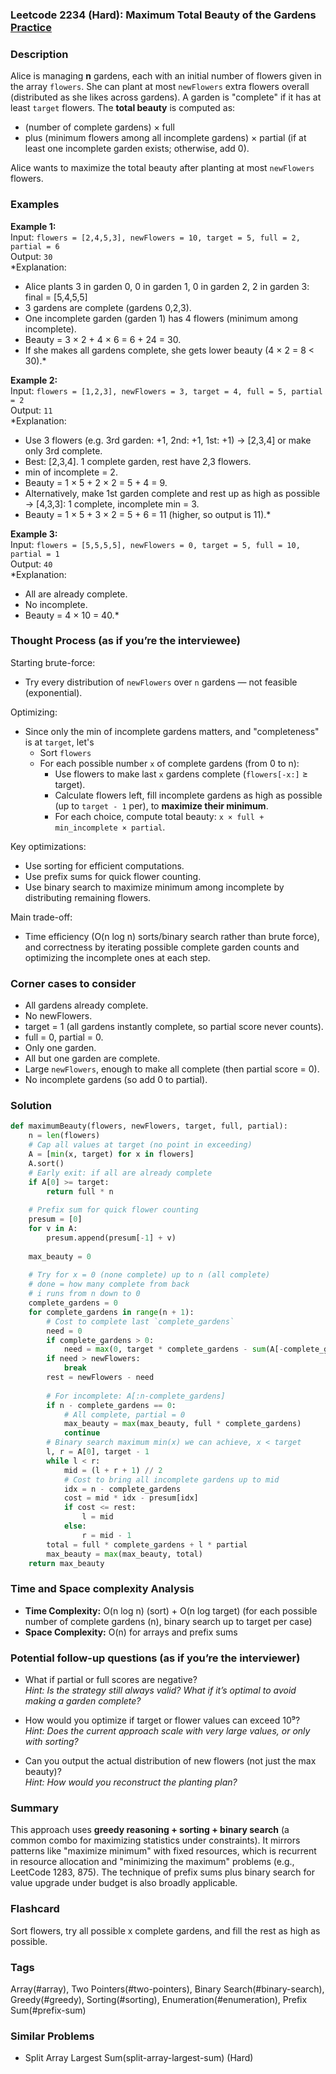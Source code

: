 ### Leetcode 2234 (Hard): Maximum Total Beauty of the Gardens [Practice](https://leetcode.com/problems/maximum-total-beauty-of-the-gardens)

### Description  
Alice is managing **n** gardens, each with an initial number of flowers given in the array `flowers`. She can plant at most `newFlowers` extra flowers overall (distributed as she likes across gardens). A garden is "complete" if it has at least `target` flowers. The **total beauty** is computed as:

- (number of complete gardens) × full
- plus (minimum flowers among all incomplete gardens) × partial (if at least one incomplete garden exists; otherwise, add 0).

Alice wants to maximize the total beauty after planting at most `newFlowers` flowers.

### Examples  

**Example 1:**  
Input: `flowers = [2,4,5,3], newFlowers = 10, target = 5, full = 2, partial = 6`  
Output: `30`  
*Explanation:  
- Alice plants 3 in garden 0, 0 in garden 1, 0 in garden 2, 2 in garden 3: final = [5,4,5,5]  
- 3 gardens are complete (gardens 0,2,3).  
- One incomplete garden (garden 1) has 4 flowers (minimum among incomplete).  
- Beauty = 3 × 2 + 4 × 6 = 6 + 24 = 30.  
- If she makes all gardens complete, she gets lower beauty (4 × 2 = 8 < 30).*

**Example 2:**  
Input: `flowers = [1,2,3], newFlowers = 3, target = 4, full = 5, partial = 2`  
Output: `11`  
*Explanation:  
- Use 3 flowers (e.g. 3rd garden: +1, 2nd: +1, 1st: +1) → [2,3,4] or make only 3rd complete.  
- Best: [2,3,4]. 1 complete garden, rest have 2,3 flowers.  
- min of incomplete = 2.  
- Beauty = 1 × 5 + 2 × 2 = 5 + 4 = 9.  
- Alternatively, make 1st garden complete and rest up as high as possible → [4,3,3]: 1 complete, incomplete min = 3.  
- Beauty = 1 × 5 + 3 × 2 = 5 + 6 = 11 (higher, so output is 11).*

**Example 3:**  
Input: `flowers = [5,5,5,5], newFlowers = 0, target = 5, full = 10, partial = 1`  
Output: `40`  
*Explanation:  
- All are already complete.  
- No incomplete.  
- Beauty = 4 × 10 = 40.*

### Thought Process (as if you’re the interviewee)  
Starting brute-force:  
- Try every distribution of `newFlowers` over `n` gardens — not feasible (exponential).  

Optimizing:  
- Since only the min of incomplete gardens matters, and "completeness" is at `target`, let's 
  - Sort `flowers`
  - For each possible number `x` of complete gardens (from 0 to n):
    - Use flowers to make last `x` gardens complete (`flowers[-x:]` ≥ target).
    - Calculate flowers left, fill incomplete gardens as high as possible (up to `target - 1` per), to **maximize their minimum**.
    - For each choice, compute total beauty: `x × full + min_incomplete × partial`.

Key optimizations:
- Use sorting for efficient computations.
- Use prefix sums for quick flower counting.
- Use binary search to maximize minimum among incomplete by distributing remaining flowers.

Main trade-off:  
- Time efficiency (O(n log n) sorts/binary search rather than brute force), and correctness by iterating possible complete garden counts and optimizing the incomplete ones at each step.

### Corner cases to consider  
- All gardens already complete.
- No newFlowers.
- target = 1 (all gardens instantly complete, so partial score never counts).
- full = 0, partial = 0.
- Only one garden.
- All but one garden are complete.
- Large `newFlowers`, enough to make all complete (then partial score = 0).
- No incomplete gardens (so add 0 to partial).

### Solution

```python
def maximumBeauty(flowers, newFlowers, target, full, partial):
    n = len(flowers)
    # Cap all values at target (no point in exceeding)
    A = [min(x, target) for x in flowers]
    A.sort()
    # Early exit: if all are already complete
    if A[0] >= target:
        return full * n
    
    # Prefix sum for quick flower counting
    presum = [0]
    for v in A:
        presum.append(presum[-1] + v)
        
    max_beauty = 0
    
    # Try for x = 0 (none complete) up to n (all complete)
    # done = how many complete from back
    # i runs from n down to 0
    complete_gardens = 0
    for complete_gardens in range(n + 1):
        # Cost to complete last `complete_gardens`
        need = 0
        if complete_gardens > 0:
            need = max(0, target * complete_gardens - sum(A[-complete_gardens:]))
        if need > newFlowers:
            break
        rest = newFlowers - need
        
        # For incomplete: A[:n-complete_gardens]
        if n - complete_gardens == 0:
            # All complete, partial = 0
            max_beauty = max(max_beauty, full * complete_gardens)
            continue
        # Binary search maximum min(x) we can achieve, x < target
        l, r = A[0], target - 1
        while l < r:
            mid = (l + r + 1) // 2
            # Cost to bring all incomplete gardens up to mid
            idx = n - complete_gardens
            cost = mid * idx - presum[idx]
            if cost <= rest:
                l = mid
            else:
                r = mid - 1
        total = full * complete_gardens + l * partial
        max_beauty = max(max_beauty, total)
    return max_beauty
```

### Time and Space complexity Analysis  

- **Time Complexity:** O(n log n) (sort) + O(n log target) (for each possible number of complete gardens (n), binary search up to target per case)
- **Space Complexity:** O(n) for arrays and prefix sums

### Potential follow-up questions (as if you’re the interviewer)  

- What if partial or full scores are negative?  
  *Hint: Is the strategy still always valid? What if it’s optimal to avoid making a garden complete?*

- How would you optimize if target or flower values can exceed 10⁹?  
  *Hint: Does the current approach scale with very large values, or only with sorting?*

- Can you output the actual distribution of new flowers (not just the max beauty)?  
  *Hint: How would you reconstruct the planting plan?*

### Summary
This approach uses **greedy reasoning + sorting + binary search** (a common combo for maximizing statistics under constraints). It mirrors patterns like "maximize minimum" with fixed resources, which is recurrent in resource allocation and "minimizing the maximum" problems (e.g., LeetCode 1283, 875). The technique of prefix sums plus binary search for value upgrade under budget is also broadly applicable.


### Flashcard
Sort flowers, try all possible x complete gardens, and fill the rest as high as possible.

### Tags
Array(#array), Two Pointers(#two-pointers), Binary Search(#binary-search), Greedy(#greedy), Sorting(#sorting), Enumeration(#enumeration), Prefix Sum(#prefix-sum)

### Similar Problems
- Split Array Largest Sum(split-array-largest-sum) (Hard)